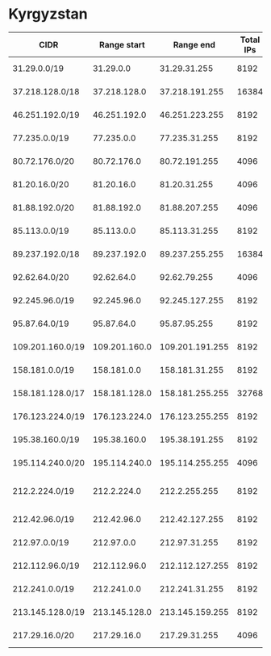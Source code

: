 # Kyrgyzstan

CIDR               | Range start     | Range end       | Total IPs  | Assign date | Owner
------------------ | --------------- | --------------- | ---------- | ----------- | -----
31.29.0.0/19       | 31.29.0.0       | 31.29.31.255    | 8192       | 2011-03-02  | OJSC Kyrgyztelecom
37.218.128.0/18    | 37.218.128.0    | 37.218.191.255  | 16384      | 2012-04-02  | OJSC Kyrgyztelecom
46.251.192.0/19    | 46.251.192.0    | 46.251.223.255  | 8192       | 2011-02-08  | Alfa Telecom CJSC
77.235.0.0/19      | 77.235.0.0      | 77.235.31.255   | 8192       | 2007-01-16  | Mega-Line Ltd.
80.72.176.0/20     | 80.72.176.0     | 80.72.191.255   | 4096       | 2010-12-06  | OJSC Kyrgyztelecom
81.20.16.0/20      | 81.20.16.0      | 81.20.31.255    | 4096       | 2006-01-04  | comintech
81.88.192.0/20     | 81.88.192.0     | 81.88.207.255   | 4096       | 2002-06-20  | Transfer Ltd
85.113.0.0/19      | 85.113.0.0      | 85.113.31.255   | 8192       | 2005-02-02  | OJSC Kyrgyztelecom
89.237.192.0/18    | 89.237.192.0    | 89.237.255.255  | 16384      | 2006-07-13  | OJSC Kyrgyztelecom
92.62.64.0/20      | 92.62.64.0      | 92.62.79.255    | 4096       | 2008-01-22  | Saimanet Telecomunications
92.245.96.0/19     | 92.245.96.0     | 92.245.127.255  | 8192       | 2008-02-12  | Mega-Line Ltd.
95.87.64.0/19      | 95.87.64.0      | 95.87.95.255    | 8192       | 2011-09-08  | Saimanet Telecomunications
109.201.160.0/19   | 109.201.160.0   | 109.201.191.255 | 8192       | 2010-02-12  | Mega-Line Ltd.
158.181.0.0/19     | 158.181.0.0     | 158.181.31.255  | 8192       | 2011-11-10  | Mega-Line Ltd.
158.181.128.0/17   | 158.181.128.0   | 158.181.255.255 | 32768      | 2011-11-10  | Mega-Line Ltd.
176.123.224.0/19   | 176.123.224.0   | 176.123.255.255 | 8192       | 2012-07-30  | 
195.38.160.0/19    | 195.38.160.0    | 195.38.191.255  | 8192       | 1997-10-15  | ASIAINFO TE
195.114.240.0/20   | 195.114.240.0   | 195.114.255.255 | 4096       | 2012-04-02  | OJSC Kyrgyztelecom
212.2.224.0/19     | 212.2.224.0     | 212.2.255.255   | 8192       | 2008-08-28  | CJSC "TELECOMMUNICATIONS COMPANY "DUN"
212.42.96.0/19     | 212.42.96.0     | 212.42.127.255  | 8192       | 1999-08-27  | ElCat Ltd.
212.97.0.0/19      | 212.97.0.0      | 212.97.31.255   | 8192       | 2009-05-29  | OJSC Kyrgyztelecom
212.112.96.0/19    | 212.112.96.0    | 212.112.127.255 | 8192       | 1999-10-29  | AKNET Ltd.
212.241.0.0/19     | 212.241.0.0     | 212.241.31.255  | 8192       | 2008-05-22  | OJSC Kyrgyztelecom
213.145.128.0/19   | 213.145.128.0   | 213.145.159.255 | 8192       | 2000-02-08  | OJSC Kyrgyztelecom
217.29.16.0/20     | 217.29.16.0     | 217.29.31.255   | 4096       | 2003-05-15  | Saimanet Telecomunications

